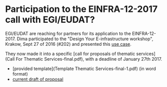 # Participation to the EINFRA-12-2017 call with EGI/EUDAT?

EGI/EUDAT are reaching for partners for its application to the
EINFRA-12-2017. Dima participated to the "Design Your E-infrastructure
workshop", Krakow, Sept 27 of 2016 (#202) and presented this [use
case](2016-09-27-DesignYourInfrastructureWorkshop-UseCase.md).

They now made it into a specific [call for proposals of thematic
services](Call For Thematic Services-final.pdf), with a deadline of
January 27th 2017.

- [provided template](Template Thematic Services-final-1.pdf) (in word format)
- [current draft of proposal](proposal.tex)
